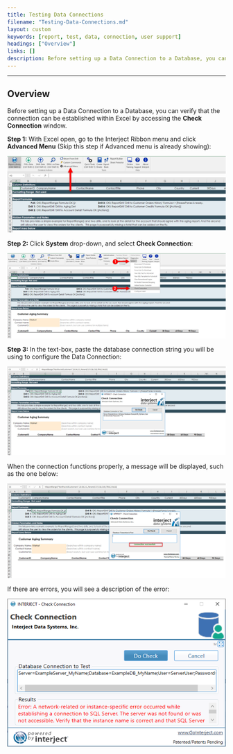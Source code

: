 ```yaml
---
title: Testing Data Connections
filename: "Testing-Data-Connections.md"
layout: custom
keywords: [report, test, data, connection, user support]
headings: ["Overview"]
links: []
description: Before setting up a Data Connection to a Database, you can verify that the connection can be established within Excel by accessing the Check Connection window.
---
```

* * *

## Overview

Before setting up a Data Connection to a Database, you can verify that the connection can be established within Excel by accessing the **Check Connection** window.

**Step 1:** With Excel open, go to the Interject Ribbon menu and click **Advanced Menu** (Skip this step if Advanced menu is already showing):

![](/images/error-reports/25.jpg)
<br>

**Step 2:** Click **System** drop-down, and select **Check Connection**:

![](/images/error-reports/26.jpg)
<br>

**Step 3:** In the text-box, paste the database connection string you will be using to configure the Data Connection:

![](/images/error-reports/27.jpg)
<br>

When the connection functions properly, a message will be displayed, such as the one below:

![](/images/error-reports/28.jpg)
<br>

If there are errors, you will see a description of the error:

![](/images/error-reports/CheckConnectionError.png)
<br>

